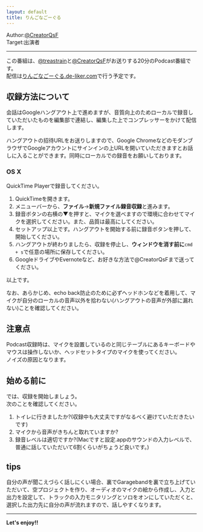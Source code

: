 ```yaml
---
layout: default
title: りんごなごーぐる
---
```


Author:[@CreatorQsF](http://f.9en.co/?move=mainSns)  
Target:出演者

---

この番組は、[@treastrain](http://treastrain.jp)と[@CreatorQsF](http://f.9en.co/?move=mainSns)がお送りする20分のPodcast番組です。  
配信は[りんごなごーぐる.de-liker.com](https://りんごなごーぐる.de-liker.com)で行う予定です。

## 収録方法について

会話はGoogleハングアウト上で進めますが、音質向上のためローカルで録音していただいたものを編集部で連結し、編集した上でコンプレッサーをかけて配信します。

ハングアウトの招待URLをお送りしますので、Google ChromeなどのモダンブラウザでGoogleアカウントにサインインの上URLを開いていただきますとお話しに入ることができます。同時にローカルでの録音をお願いしております。

### OS X

QuickTime Playerで録音してください。

1. QuickTimeを開きます。
2. メニューバーから、**ファイル**→**新規ファイル録音収録**と進みます。
3. 録音ボタンの右横の▼を押すと、マイクを選べますので環境に合わせてマイクを選択してください。また、品質は最高にしてください。
4. セットアップ以上です。ハングアウトを開始する前に録音ボタンを押して、開始してください。
5. ハングアウトが終わりましたら、収録を停止し、**ウィンドウを消す前に**`cmd + s`で任意の場所に保存してください。
6. GoogleドライブやEvernoteなど、お好きな方法で@CreatorQsFまで送ってください。

以上です。

なお、あらかじめ、echo back防止のために必ずヘッドホンなどを着用して、マイクが自分のローカルの音声以外を拾わない(ハングアウトの音声が外部に漏れない)ことを確認してください。

## 注意点

Podcast収録時は、マイクを設置しているのと同じテーブルにあるキーボードやマウスは操作しないか、ヘッドセットタイプのマイクを使ってください。  
ノイズの原因となります。

## 始める前に

では、収録を開始しましょう。  
次のことを確認してください。

1. トイレに行きましたか?(収録中も大丈夫ですがなるべく避けていただきたいです)
2. マイクから音声がきちんと取れていますか?
3. 録音レベルは適切ですか?(Macですと設定.appのサウンドの入力レベルで、普通に話していただいて6割くらいがちょうど良いです。)

## tips

自分の声が聞こえづらく話しにくい場合、裏でGaragebandを裏で立ち上げていただいて、空プロジェクトを作り、オーディオのマイクの絵から作成し、入力と出力を設定して、トラックの入力モニタリングとソロをオンにしていただくと、選択した出力先に自分の声が流れますので、話しやすくなります。

---

**Let's enjoy!!**
